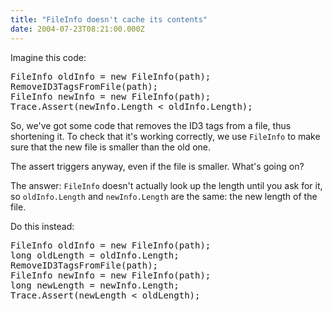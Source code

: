 ```yaml
---
title: "FileInfo doesn't cache its contents"
date: 2004-07-23T08:21:00.000Z
---
```

Imagine this code:

<pre>FileInfo oldInfo = new FileInfo(path);
RemoveID3TagsFromFile(path);
FileInfo newInfo = new FileInfo(path);
Trace.Assert(newInfo.Length < oldInfo.Length);</pre>

So, we've got some code that removes the ID3 tags from a file, thus shortening it. To check that it's working correctly, we use `FileInfo` to make sure that the new file is smaller than the old one.

The assert triggers anyway, even if the file is smaller. What's going on?

The answer: `FileInfo` doesn't actually look up the length until you ask for it, so `oldInfo.Length` and `newInfo.Length` are the same: the new length of the file.

Do this instead:

<pre>FileInfo oldInfo = new FileInfo(path);
long oldLength = oldInfo.Length;
RemoveID3TagsFromFile(path);
FileInfo newInfo = new FileInfo(path);
long newLength = newInfo.Length;
Trace.Assert(newLength < oldLength);</pre>